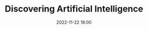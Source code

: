 ---
title: Discovering Artificial Intelligence
date: 2022-11-22 18:00
link: https://www.eventbrite.de/e/discovering-artificial-intelligence-tickets-467400205597
image: https://user-images.githubusercontent.com/26800596/201693314-6289d03a-f742-407b-b200-989af8b322e6.png
---